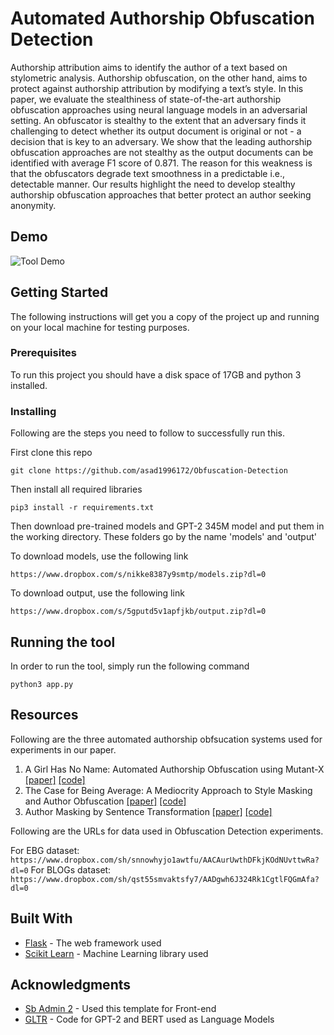 # Automated Authorship Obfuscation Detection
Authorship attribution aims to identify the author  of  a  text  based  on  stylometric  analysis. Authorship  obfuscation,  on  the  other  hand, aims to protect against authorship attribution by modifying a text’s style.  In this paper, we evaluate the stealthiness of state-of-the-art authorship obfuscation approaches using neural language models in an adversarial setting.  An obfuscator is stealthy to the extent that an adversary finds it challenging to detect whether its output document is original or not - a decision that is key to an adversary.  We show that the leading authorship obfuscation approaches are not stealthy as the output documents can be identified with average F1 score of 0.871. The reason for this weakness is that the obfuscators degrade text smoothness in a predictable i.e., detectable manner.  Our results highlight the need to develop stealthy authorship obfuscation approaches that better protect an author seeking anonymity.

## Demo
![Tool Demo](https://github.com/asad1996172/Obfuscation-Detection/blob/master/final_demo.gif)

## Getting Started

The following instructions will get you a copy of the project up and running on your local machine for testing purposes.

### Prerequisites

To run this project you should have a disk space of 17GB and python 3 installed.

### Installing

Following are the steps you need to follow to successfully run this.

First clone this repo

```
git clone https://github.com/asad1996172/Obfuscation-Detection
```

Then install all required libraries

```
pip3 install -r requirements.txt
```

Then download pre-trained models and GPT-2 345M model and put them in the working directory. These folders go by the name 'models' and 'output' 

To download models, use the following link
```
https://www.dropbox.com/s/nikke8387y9smtp/models.zip?dl=0
```

To download output, use the following link
```
https://www.dropbox.com/s/5gputd5v1apfjkb/output.zip?dl=0
```

## Running the tool

In order to run the tool, simply run the following command

```
python3 app.py
```

## Resources
Following are the three automated authorship obfsucation systems used for experiments in our paper.

1) A Girl Has No Name: Automated Authorship Obfuscation using Mutant-X [[paper]](https://petsymposium.org/2019/files/papers/issue4/popets-2019-0058.pdf) [[code]](https://github.com/asad1996172/Mutant-X)
2) The Case for Being Average: A Mediocrity Approach to Style Masking and Author Obfuscation [[paper]](https://arxiv.org/pdf/1707.03736v2.pdf) [[code]](https://bitbucket.org/pan2016authorobfuscation/authorobfuscation/src/master/)
3) Author Masking by Sentence Transformation [[paper]](http://ceur-ws.org/Vol-1866/paper_170.pdf) [[code]](https://github.com/asad1996172/Obfuscation-Systems/tree/master/Document%20Simplification%20PAN17)

Following are the URLs for data used in Obfuscation Detection experiments.

For EBG dataset: ```https://www.dropbox.com/sh/snnowhyjo1awtfu/AACAurUwthDFkjKOdNUvttwRa?dl=0```
For BLOGs dataset: ```https://www.dropbox.com/sh/qst55smvaktsfy7/AADgwh6J324Rk1CgtlFQGmAfa?dl=0```

## Built With

* [Flask](http://flask.palletsprojects.com/en/1.1.x/) - The web framework used
* [Scikit Learn](https://scikit-learn.org/stable/) - Machine Learning library used


## Acknowledgments

* [Sb Admin 2](https://startbootstrap.com/themes/sb-admin-2/) - Used this template for Front-end
* [GLTR](https://github.com/HendrikStrobelt/detecting-fake-text) - Code for GPT-2 and BERT used as Language Models

